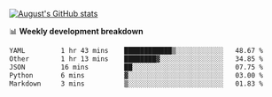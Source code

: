 
[![August's GitHub stats](https://github-readme-stats.vercel.app/api?username=zou-weidong&show_icons=true&theme=radical)](https://github.com/zou-weidong)


📊 **Weekly development breakdown**
<!--START_SECTION:waka-->

```txt
YAML         1 hr 43 mins    ████████████▒░░░░░░░░░░░░   48.67 %
Other        1 hr 13 mins    ████████▓░░░░░░░░░░░░░░░░   34.85 %
JSON         16 mins         ██░░░░░░░░░░░░░░░░░░░░░░░   07.75 %
Python       6 mins          ▓░░░░░░░░░░░░░░░░░░░░░░░░   03.00 %
Markdown     3 mins          ▒░░░░░░░░░░░░░░░░░░░░░░░░   01.83 %
```

<!--END_SECTION:waka-->
